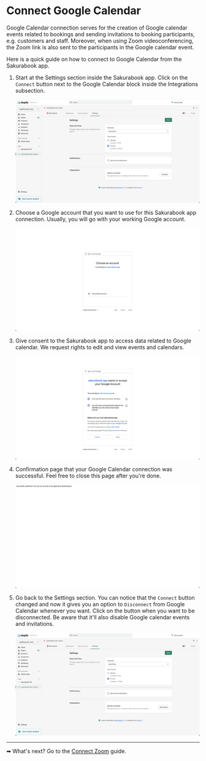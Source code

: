 # Connect Google Calendar

Google Calendar connection serves for the creation of Google calendar events related to bookings and sending invitations to booking participants, e.g. customers and staff. Moreover, when using Zoom videoconferencing, the Zoom link is also sent to the participants in the Google calendar event.

Here is a quick guide on how to connect to Google Calendar from the Sakurabook app.

1. Start at the Settings section inside the Sakurabook app. Click on the `Connect` button next to the Google Calendar block inside the Integrations subsection.

   ![Alt text](../img/Screenshot%202022-08-31%20at%2014.34.33.png?raw=true "Sakurabook Google Connect")

2. Choose a Google account that you want to use for this Sakurabook app connection. Usually, you will go with your working Google account.

   ![Alt text](../img/Screenshot%202022-08-31%20at%2015.45.07.png?raw=true "Sakurabook Google Account")

3. Give consent to the Sakurabook app to access data related to Google calendar. We request rights to edit and view events and calendars.

   ![Alt text](../img/Screenshot%202022-08-31%20at%2015.45.21.png?raw=true "Sakurabook Google Consent")

4. Confirmation page that your Google Calendar connection was successful. Feel free to close this page after you're done.

   ![Alt text](../img/Screenshot%202022-08-31%20at%2015.45.30.png?raw=true "Sakurabook Google Successfull")

5. Go back to the Settings section. You can notice that the `Connect` button changed and now it gives you an option to `Disconnect` from Google Calendar whenever you want. Click on the button when you want to be disconnected. Be aware that it'll also disable Google calendar events and invitations.

   ![Alt text](../img/Screenshot%202022-08-31%20at%2015.46.13.png?raw=true "Sakurabook Google Disconnect")

---

➡ What's next? Go to the [Connect Zoom](./connect-zoom.md) guide.
